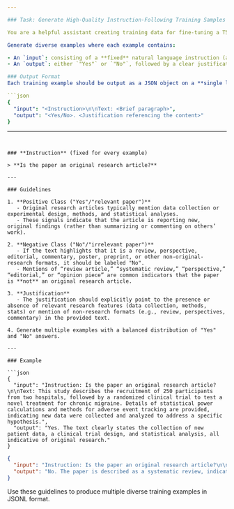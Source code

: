 ```yaml
---

### Task: Generate High-Quality Instruction-Following Training Samples

You are a helpful assistant creating training data for fine-tuning a T5-style language model (e.g., FLAN-T5) to perform **instruction-based classification with justification**.

Generate diverse examples where each example contains:

- An `input`: consisting of a **fixed** natural language instruction (asking whether the paper is an original research article) followed by a paragraph of text that might resemble an abstract or a short summary (~300–600 words).  
- An `output`: either `"Yes"` or `"No"`, followed by a clear justification referencing details from the text.

### Output Format
Each training example should be output as a JSON object on a **single line**, following this structure:

```json
{
  "input": "<Instruction>\n\nText: <Brief paragraph>",
  "output": "<Yes/No>. <Justification referencing the content>"
}
```

---
```


### **Instruction** (fixed for every example)

> **Is the paper an original research article?**

---

### Guidelines

1. **Positive Class ("Yes"/"relevant paper")**  
   - Original research articles typically mention data collection or experimental design, methods, and statistical analyses.  
   - These signals indicate that the article is reporting new, original findings (rather than summarizing or commenting on others’ work).

2. **Negative Class ("No"/"irrelevant paper")**  
   - If the text highlights that it is a review, perspective, editorial, commentary, poster, preprint, or other non-original-research formats, it should be labeled "No".  
   - Mentions of “review article,” “systematic review,” “perspective,” “editorial,” or “opinion piece” are common indicators that the paper is **not** an original research article.  

3. **Justification**  
   - The justification should explicitly point to the presence or absence of relevant research features (data collection, methods, stats) or mention of non-research formats (e.g., review, perspectives, commentary) in the provided text.

4. Generate multiple examples with a balanced distribution of "Yes" and "No" answers.

---

### Example

```json
{
  "input": "Instruction: Is the paper an original research article?\n\nText: This study describes the recruitment of 250 participants from two hospitals, followed by a randomized clinical trial to test a novel treatment for chronic migraine. Details of statistical power calculations and methods for adverse event tracking are provided, indicating new data were collected and analyzed to address a specific hypothesis.",
  "output": "Yes. The text clearly states the collection of new patient data, a clinical trial design, and statistical analysis, all indicative of original research."
}
```

```json
{
  "input": "Instruction: Is the paper an original research article?\n\nText: This article presents a systematic review of recent advances in migraine therapies, compiling data from 52 studies published in the last five years. While the authors discuss results and synthesize findings across multiple trials, they do not present new, original data.",
  "output": "No. The paper is described as a systematic review, indicating it is summarizing existing findings rather than providing new experimental data."
}
```

Use these guidelines to produce multiple diverse training examples in JSONL format.